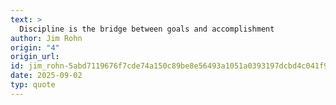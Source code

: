 ```yaml
---
text: >
  Discipline is the bridge between goals and accomplishment
author: Jim Rohn
origin: "4"
origin_url: 
id: jim_rohn-5abd7119676f7cde74a150c89be8e56493a1051a0393197dcbd4c041f9942c6a
date: 2025-09-02
typ: quote
---
```

